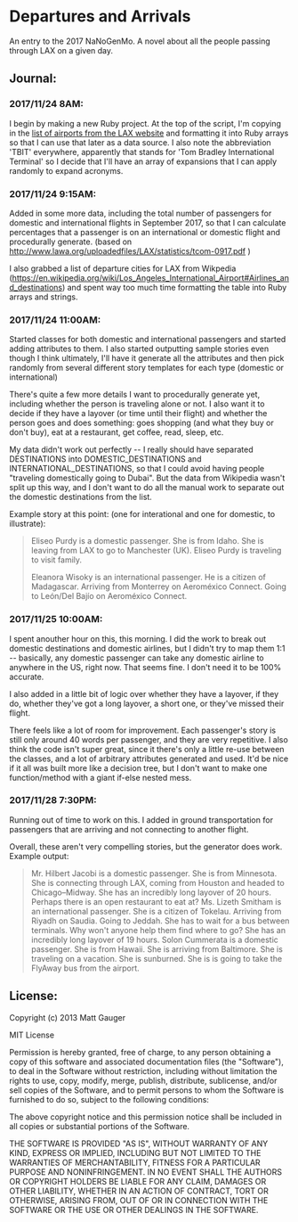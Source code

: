 # Departures and Arrivals

An entry to the 2017 NaNoGenMo. A novel about all the people passing through LAX on a given day.

## Journal:

### 2017/11/24 8AM:

I begin by making a new Ruby project. At the top of the script, I'm copying in the [list of airports from the LAX website](http://www.lawa.org/LAXAirlines.aspx) and formatting it into Ruby arrays so that I can use that later as a data source. I also note the abbreviation 'TBIT' everywhere, apparently that stands for 'Tom Bradley International Terminal' so I decide that I'll have an array of expansions that I can apply randomly to expand acronyms.

### 2017/11/24 9:15AM:

Added in some more data, including the total number of passengers for domestic and international flights in September 2017, so that I can calculate percentages that a passenger is on an international or domestic flight and procedurally generate. (based on http://www.lawa.org/uploadedfiles/LAX/statistics/tcom-0917.pdf )

I also grabbed a list of departure cities for LAX from Wikpedia (https://en.wikipedia.org/wiki/Los_Angeles_International_Airport#Airlines_and_destinations) and spent way too much time formatting the table into Ruby arrays and strings.

### 2017/11/24 11:00AM:

Started classes for both domestic and international passengers and started adding attributes to them. I also started outputting sample stories even though I think ultimately, I'll have it generate all the attributes and then pick randomly from several different story templates for each type (domestic or international)

There's quite a few more details I want to procedurally generate yet, including whether the person is traveling alone or not. I also want it to decide if they have a layover (or time until their flight) and whether the person goes and does something: goes shopping (and what they buy or don't buy), eat at a restaurant, get coffee, read, sleep, etc.

My data didn't work out perfectly -- I really should have separated DESTINATIONS into DOMESTIC_DESTINATIONS and INTERNATIONAL_DESTINATIONS, so that I could avoid having people "traveling domestically going to Dubai". But the data from Wikipedia wasn't split up this way, and I don't want to do all the manual work to separate out the domestic destinations from the list.

Example story at this point: (one for interational and one for domestic, to illustrate):

>  Eliseo Purdy is a domestic passenger. She is from Idaho. She is leaving from LAX to go to Manchester (UK). Eliseo Purdy is traveling to visit family.
>
>  Eleanora Wisoky is an international passenger. He is a citizen of Madagascar. Arriving from Monterrey on Aeroméxico Connect. Going to León/Del Bajío on Aeroméxico Connect.

### 2017/11/25 10:00AM:

I spent anouther hour on this, this morning. I did the work to break out domestic destinations and domestic airlines, but I didn't try to map them 1:1 -- basically, any domestic passenger can take any domestic airline to anywhere in the US, right now. That seems fine. I don't need it to be 100% accurate.

I also added in a little bit of logic over whether they have a layover, if they do, whether they've got a long layover, a short one, or they've missed their flight.

There feels like a lot of room for improvement. Each passenger's story is still only around 40 words per passenger, and they are very repetitive. I also think the code isn't super great, since it there's only a little re-use between the classes, and a lot of arbitrary attributes generated and used. It'd be nice if it all was built more like a decision tree, but I don't want to make one function/method with a giant if-else nested mess.

### 2017/11/28 7:30PM:

Running out of time to work on this. I added in ground transportation for passengers that are arriving and not connecting to another flight.

Overall, these aren't very compelling stories, but the generator does work. Example output:

> Mr. Hilbert Jacobi is a domestic passenger. She is from Minnesota. She is connecting through LAX, coming from Houston and headed to Chicago–Midway. She has an incredibly long layover of 20 hours. Perhaps there is an open restaurant to eat at?
> Ms. Lizeth Smitham is an international passenger. She is a citizen of Tokelau. Arriving from Riyadh on Saudia. Going to Jeddah. She has to wait for a bus between terminals. Why won't anyone help them find where to go? She has an incredibly long layover of 19 hours.
> Solon Cummerata is a domestic passenger. She is from Hawaii. She is arriving from Baltimore. She is traveling on a vacation. She is sunburned. She is is going to take the FlyAway bus from the airport.

## License:

Copyright (c) 2013 Matt Gauger

MIT License

Permission is hereby granted, free of charge, to any person obtaining
a copy of this software and associated documentation files (the
"Software"), to deal in the Software without restriction, including
without limitation the rights to use, copy, modify, merge, publish,
distribute, sublicense, and/or sell copies of the Software, and to
permit persons to whom the Software is furnished to do so, subject to
the following conditions:

The above copyright notice and this permission notice shall be
included in all copies or substantial portions of the Software.

THE SOFTWARE IS PROVIDED "AS IS", WITHOUT WARRANTY OF ANY KIND,
EXPRESS OR IMPLIED, INCLUDING BUT NOT LIMITED TO THE WARRANTIES OF
MERCHANTABILITY, FITNESS FOR A PARTICULAR PURPOSE AND
NONINFRINGEMENT. IN NO EVENT SHALL THE AUTHORS OR COPYRIGHT HOLDERS BE
LIABLE FOR ANY CLAIM, DAMAGES OR OTHER LIABILITY, WHETHER IN AN ACTION
OF CONTRACT, TORT OR OTHERWISE, ARISING FROM, OUT OF OR IN CONNECTION
WITH THE SOFTWARE OR THE USE OR OTHER DEALINGS IN THE SOFTWARE.
